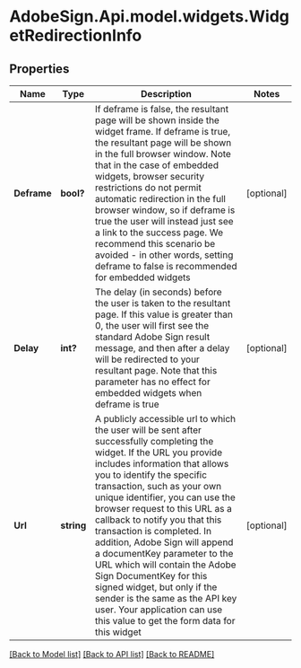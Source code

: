 # AdobeSign.Api.model.widgets.WidgetRedirectionInfo
## Properties

Name | Type | Description | Notes
------------ | ------------- | ------------- | -------------
**Deframe** | **bool?** | If deframe is false, the resultant page will be shown inside the widget frame. If deframe is true, the resultant page will be shown in the full browser window.   Note that in the case of embedded widgets, browser security restrictions do not permit automatic redirection in the full browser window, so if deframe is true the user will instead just see a link to the success page. We recommend this scenario be avoided - in other words, setting deframe to false is recommended for embedded widgets | [optional] 
**Delay** | **int?** | The delay (in seconds) before the user is taken to the resultant page. If this value is greater than 0, the user will first see the standard Adobe Sign result message, and then after a delay will be redirected to your resultant page.   Note that this parameter has no effect for embedded widgets when deframe is true | [optional] 
**Url** | **string** | A publicly accessible url to which the user will be sent after successfully completing the widget.  If the URL you provide includes information that allows you to identify the specific transaction, such as your own unique identifier, you can use the browser request to this URL as a callback to notify you that this transaction is completed.  In addition, Adobe Sign will append a documentKey parameter to the URL which will contain the Adobe Sign DocumentKey for this signed widget, but only if the sender is the same as the API key user. Your application can use this value to get the form data for this widget | [optional] 

[[Back to Model list]](../README.md#documentation-for-models) [[Back to API list]](../README.md#documentation-for-api-endpoints) [[Back to README]](../README.md)

